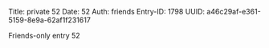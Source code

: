 Title: private 52
Date: 52
Auth: friends
Entry-ID: 1798
UUID: a46c29af-e361-5159-8e9a-62af1f231617

Friends-only entry 52
